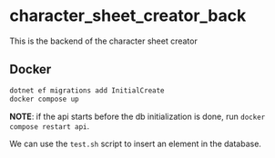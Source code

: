 # character_sheet_creator_back

This is the backend of the character sheet creator

## Docker

```bash
dotnet ef migrations add InitialCreate
docker compose up
```

**NOTE**: if the api starts before the db initialization is done, run `docker
compose restart api`.

We can use the `test.sh` script to insert an element in the database.
